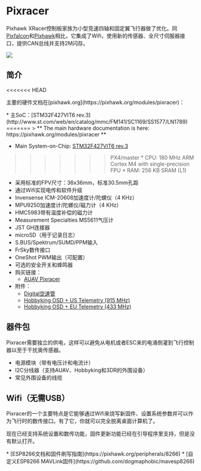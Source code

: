 # Pixracer

Pixhawk XRacer控制板家族为小型竞速四轴和固定翼飞行器做了优化。同[Pixfalcon](hardware-pixfalcon.md)和[Pixhawk](hardware-pixhawk.md)相比，它集成了Wifi，使用新的传感器、全尺寸伺服器接口，提供CAN总线并支持2M闪存。

![](images/hardware/hardware-pixracer.jpg)

## 简介

<<<<<<< HEAD
<aside class="tip">
主要的硬件文档在[pixhawk.org](https://pixhawk.org/modules/pixracer)：
</aside>
<p/>
  * 主SoC：[STM32F427VIT6 rev.3](http://www.st.com/web/en/catalog/mmc/FM141/SC1169/SS1577/LN1789)
=======
> ** The main hardware documentation is here: https://pixhawk.org/modules/pixracer **

  * Main System-on-Chip: [STM32F427VIT6 rev.3](http://www.st.com/web/en/catalog/mmc/FM141/SC1169/SS1577/LN1789)
>>>>>>> PX4/master
    * CPU: 180 MHz ARM Cortex M4 with single-precision FPU
    * RAM: 256 KB SRAM (L1)
  * 采用标准的FPV尺寸：36x36mm，标准30.5mm孔距
  * 通过Wifi实现电传和软件升级
  * Invensense ICM-20608加速度计/陀螺仪（4 KHz）
  * MPU9250加速度计/陀螺仪/磁力计（4 KHz）
  * HMC5983带有温度补偿的磁力计
  * Measurement Specialties MS5611气压计
  * JST GH连接器
  * microSD（用于记录日志）
  * S.BUS/Spektrum/SUMD/PPM输入
  * FrSky数传接口
  * OneShot PWM输出（可配置）
  * 可选的安全开关和蜂鸣器
  * 购买链接：
    * [AUAV Pixracer](http://www.auav.co/product-p/xr-v1.htm)
  * 附件：
    * [Digital空速管](http://www.hobbyking.com/hobbyking/store/__62752__HKPilot_32_Digital_Air_Speed_Sensor_And_Pitot_Tube_Set.html)
    * [Hobbyking OSD + US Telemetry (915 MHz)](http://www.hobbyking.com/hobbyking/store/__74651__Micro_HKPilot_Telemetry_Radio_Module_with_On_Screen_Display_OSD_unit_915MHz_.html)
    * [Hobbyking OSD + EU Telemetry (433 MHz)](http://www.hobbyking.com/hobbyking/store/__74650__Micro_HKPilot_Telemetry_Radio_Module_with_On_Screen_Display_OSD_unit_433MHz_.html)


## 器件包

Pixracer需要独立的供电，这样可以避免从电机或者ESC来的电涌倒灌到飞行控制器以至于干扰奥传感器。

  * 电源模块（带有电压计和电流计）
  * I2C分线器（支持AUAV、Hobbyking和3DR的外围设备）
  * 常见外围设备的线缆

## Wifi（无需USB）

Pixracer的一个主要特点是它能够通过Wifi来烧写新固件、设置系统参数并可以作为飞行时的数传接口。有了它，你就可以完全脱离桌面计算机了。

<aside class="todo">
现在已经支持系统设置和数传功能，固件更新功能已经在引导程序里支持，但是没有默认打开。
</aside>
<p/>
  * [ESP8266文档和固件刷写指南](https://pixhawk.org/peripherals/8266)
  * [自定义ESP8266 MAVLink固件](https://github.com/dogmaphobic/mavesp8266)
